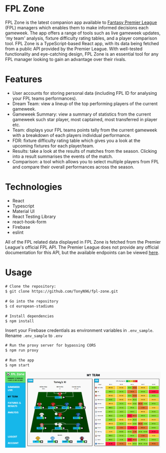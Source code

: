 # FPL Zone

FPL Zone is the latest companion app available to [Fantasy Premier League](https://fantasy.premierleague.com/) (FPL) managers which enables them to make informed decisions each gameweek. The app offers a range of tools such as live gameweek updates, 'my team' analysis, fixture difficulty rating tables, and a player comparison tool. FPL Zone is a TypeScript-based React app, with its data being fetched from a public API provided by the Premier League. With well-tested functionality and eye-catching design, FPL Zone is an essential tool for any FPL manager looking to gain an advantage over their rivals.

# Features

- User accounts for storing personal data (including FPL ID for analysing your FPL teams performances).
- Dream Team: view a lineup of the top performing players of the current gameweek.
- Gameweek Summary: view a summary of statistics from the current gameweek such star player, most captained, most transferred in player etc.
- Team: displays your FPL teams points tally from the current gameweek with a breakdown of each players individual performance.
- FDR: fixture difficulty rating table which gives you a look at the upcoming fixtures for each player/team.
- Results: take a look at the results of matches from the season. Clicking into a result summarises the events of the match.
- Comparison: a tool which allows you to select multiple players from FPL and compare their overall performances across the season.

# Technologies

- React
- Typescript
- Material UI
- React Testing Library
- react-hook-form
- Firebase
- eslint

All of the FPL related data displayed in FPL Zone is fetched from the Premier League's official FPL API.
The Premier League does not provide any official documentation for this API, but the available endpoints can be viewed [here](https://cheatography.com/sertalpbilal/cheat-sheets/fpl-api-endpoints/).

# Usage

```
# Clone the repository:
$ git clone https://github.com/TonyN96/fpl-zone.git

# Go into the repository
$ cd european-stadiums

# Install dependencies
$ npm install
```

Insert your Firebase credentials as environment variables in `.env_sample`.
Rename `.env_sample` to `.env`

```
# Run the proxy server for bypassing CORS
$ npm run proxy

# Run the app
$ npm start
```

![screenshot](/public/assets/images/screenshot.png)
